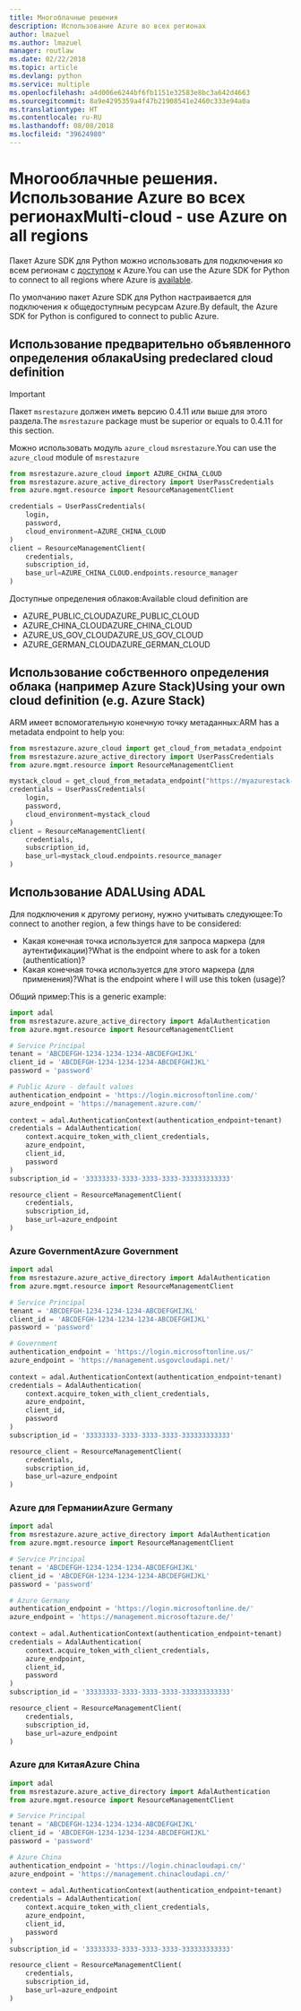 ```yaml
---
title: Многоблачные решения
description: Использование Azure во всех регионах
author: lmazuel
ms.author: lmazuel
manager: routlaw
ms.date: 02/22/2018
ms.topic: article
ms.devlang: python
ms.service: multiple
ms.openlocfilehash: a4d006e6244bf6fb1151e32583e8bc3a642d4663
ms.sourcegitcommit: 8a9e4295359a4f47b21908541e2460c333e94a0a
ms.translationtype: HT
ms.contentlocale: ru-RU
ms.lasthandoff: 08/08/2018
ms.locfileid: "39624980"
---
```

# <a name="multi-cloud---use-azure-on-all-regions"></a><span data-ttu-id="a5da2-103">Многооблачные решения. Использование Azure во всех регионах</span><span class="sxs-lookup"><span data-stu-id="a5da2-103">Multi-cloud - use Azure on all regions</span></span>

<span data-ttu-id="a5da2-104">Пакет Azure SDK для Python можно использовать для подключения ко всем регионам с [доступом](https://azure.microsoft.com/regions/services) к Azure.</span><span class="sxs-lookup"><span data-stu-id="a5da2-104">You can use the Azure SDK for Python to connect to all regions where Azure is [available](https://azure.microsoft.com/regions/services).</span></span>

<span data-ttu-id="a5da2-105">По умолчанию пакет Azure SDK для Python настраивается для подключения к общедоступным ресурсам Azure.</span><span class="sxs-lookup"><span data-stu-id="a5da2-105">By default, the Azure SDK for Python is configured to connect to public Azure.</span></span>

## <a name="using-predeclared-cloud-definition"></a><span data-ttu-id="a5da2-106">Использование предварительно объявленного определения облака</span><span class="sxs-lookup"><span data-stu-id="a5da2-106">Using predeclared cloud definition</span></span>

> [!IMPORTANT]
> <span data-ttu-id="a5da2-107">Пакет `msrestazure` должен иметь версию 0.4.11 или выше для этого раздела.</span><span class="sxs-lookup"><span data-stu-id="a5da2-107">The `msrestazure` package must be superior or equals to 0.4.11 for this section.</span></span>

<span data-ttu-id="a5da2-108">Можно использовать модуль `azure_cloud` `msrestazure`.</span><span class="sxs-lookup"><span data-stu-id="a5da2-108">You can use the `azure_cloud` module of `msrestazure`</span></span>

```python
from msrestazure.azure_cloud import AZURE_CHINA_CLOUD
from msrestazure.azure_active_directory import UserPassCredentials
from azure.mgmt.resource import ResourceManagementClient

credentials = UserPassCredentials(
    login,
    password,
    cloud_environment=AZURE_CHINA_CLOUD
)
client = ResourceManagementClient(
    credentials,
    subscription_id,
    base_url=AZURE_CHINA_CLOUD.endpoints.resource_manager
)
``` 
  
<span data-ttu-id="a5da2-109">Доступные определения облаков:</span><span class="sxs-lookup"><span data-stu-id="a5da2-109">Available cloud definition are</span></span>
  - <span data-ttu-id="a5da2-110">AZURE_PUBLIC_CLOUD</span><span class="sxs-lookup"><span data-stu-id="a5da2-110">AZURE_PUBLIC_CLOUD</span></span>
  - <span data-ttu-id="a5da2-111">AZURE_CHINA_CLOUD</span><span class="sxs-lookup"><span data-stu-id="a5da2-111">AZURE_CHINA_CLOUD</span></span>
  - <span data-ttu-id="a5da2-112">AZURE_US_GOV_CLOUD</span><span class="sxs-lookup"><span data-stu-id="a5da2-112">AZURE_US_GOV_CLOUD</span></span>
  - <span data-ttu-id="a5da2-113">AZURE_GERMAN_CLOUD</span><span class="sxs-lookup"><span data-stu-id="a5da2-113">AZURE_GERMAN_CLOUD</span></span>

## <a name="using-your-own-cloud-definition-eg-azure-stack"></a><span data-ttu-id="a5da2-114">Использование собственного определения облака (например Azure Stack)</span><span class="sxs-lookup"><span data-stu-id="a5da2-114">Using your own cloud definition (e.g. Azure Stack)</span></span>
<span data-ttu-id="a5da2-115">ARM имеет вспомогательную конечную точку метаданных:</span><span class="sxs-lookup"><span data-stu-id="a5da2-115">ARM has a metadata endpoint to help you:</span></span>

```python
from msrestazure.azure_cloud import get_cloud_from_metadata_endpoint
from msrestazure.azure_active_directory import UserPassCredentials
from azure.mgmt.resource import ResourceManagementClient

mystack_cloud = get_cloud_from_metadata_endpoint("https://myazurestack-arm-endpoint.com")
credentials = UserPassCredentials(
    login,
    password,
    cloud_environment=mystack_cloud
)
client = ResourceManagementClient(
    credentials,
    subscription_id,
    base_url=mystack_cloud.endpoints.resource_manager
)
```
## <a name="using-adal"></a><span data-ttu-id="a5da2-116">Использование ADAL</span><span class="sxs-lookup"><span data-stu-id="a5da2-116">Using ADAL</span></span>

<span data-ttu-id="a5da2-117">Для подключения к другому региону, нужно учитывать следующее:</span><span class="sxs-lookup"><span data-stu-id="a5da2-117">To connect to another region, a few things have to be considered:</span></span>

- <span data-ttu-id="a5da2-118">Какая конечная точка используется для запроса маркера (для аутентификации)?</span><span class="sxs-lookup"><span data-stu-id="a5da2-118">What is the endpoint where to ask for a token (authentication)?</span></span>
- <span data-ttu-id="a5da2-119">Какая конечная точка используется для этого маркера (для применения)?</span><span class="sxs-lookup"><span data-stu-id="a5da2-119">What is the endpoint where I will use this token (usage)?</span></span>

<span data-ttu-id="a5da2-120">Общий пример:</span><span class="sxs-lookup"><span data-stu-id="a5da2-120">This is a generic example:</span></span>

```python
import adal
from msrestazure.azure_active_directory import AdalAuthentication
from azure.mgmt.resource import ResourceManagementClient

# Service Principal
tenant = 'ABCDEFGH-1234-1234-1234-ABCDEFGHIJKL'
client_id = 'ABCDEFGH-1234-1234-1234-ABCDEFGHIJKL'
password = 'password'

# Public Azure - default values
authentication_endpoint = 'https://login.microsoftonline.com/'
azure_endpoint = 'https://management.azure.com/'
    
context = adal.AuthenticationContext(authentication_endpoint+tenant)
credentials = AdalAuthentication(
    context.acquire_token_with_client_credentials,
    azure_endpoint,
    client_id,
    password
)
subscription_id = '33333333-3333-3333-3333-333333333333'

resource_client = ResourceManagementClient(
    credentials,
    subscription_id,
    base_url=azure_endpoint
)
```

### <a name="azure-government"></a><span data-ttu-id="a5da2-121">Azure Government</span><span class="sxs-lookup"><span data-stu-id="a5da2-121">Azure Government</span></span>
```python
import adal
from msrestazure.azure_active_directory import AdalAuthentication
from azure.mgmt.resource import ResourceManagementClient

# Service Principal
tenant = 'ABCDEFGH-1234-1234-1234-ABCDEFGHIJKL'
client_id = 'ABCDEFGH-1234-1234-1234-ABCDEFGHIJKL'
password = 'password'

# Government
authentication_endpoint = 'https://login.microsoftonline.us/'
azure_endpoint = 'https://management.usgovcloudapi.net/'
    
context = adal.AuthenticationContext(authentication_endpoint+tenant)
credentials = AdalAuthentication(
    context.acquire_token_with_client_credentials,
    azure_endpoint,
    client_id,
    password
)
subscription_id = '33333333-3333-3333-3333-333333333333'

resource_client = ResourceManagementClient(
    credentials,
    subscription_id,
    base_url=azure_endpoint
)
```

### <a name="azure-germany"></a><span data-ttu-id="a5da2-122">Azure для Германии</span><span class="sxs-lookup"><span data-stu-id="a5da2-122">Azure Germany</span></span>
```python
import adal
from msrestazure.azure_active_directory import AdalAuthentication
from azure.mgmt.resource import ResourceManagementClient

# Service Principal
tenant = 'ABCDEFGH-1234-1234-1234-ABCDEFGHIJKL'
client_id = 'ABCDEFGH-1234-1234-1234-ABCDEFGHIJKL'
password = 'password'

# Azure Germany
authentication_endpoint = 'https://login.microsoftonline.de/'
azure_endpoint = 'https://management.microsoftazure.de/'
    
context = adal.AuthenticationContext(authentication_endpoint+tenant)
credentials = AdalAuthentication(
    context.acquire_token_with_client_credentials,
    azure_endpoint,
    client_id,
    password
)
subscription_id = '33333333-3333-3333-3333-333333333333'

resource_client = ResourceManagementClient(
    credentials,
    subscription_id,
    base_url=azure_endpoint
)
```

### <a name="azure-china"></a><span data-ttu-id="a5da2-123">Azure для Китая</span><span class="sxs-lookup"><span data-stu-id="a5da2-123">Azure China</span></span>
```python
import adal
from msrestazure.azure_active_directory import AdalAuthentication
from azure.mgmt.resource import ResourceManagementClient

# Service Principal
tenant = 'ABCDEFGH-1234-1234-1234-ABCDEFGHIJKL'
client_id = 'ABCDEFGH-1234-1234-1234-ABCDEFGHIJKL'
password = 'password'

# Azure China
authentication_endpoint = 'https://login.chinacloudapi.cn/'
azure_endpoint = 'https://management.chinacloudapi.cn/'
    
context = adal.AuthenticationContext(authentication_endpoint+tenant)
credentials = AdalAuthentication(
    context.acquire_token_with_client_credentials,
    azure_endpoint,
    client_id,
    password
)
subscription_id = '33333333-3333-3333-3333-333333333333'

resource_client = ResourceManagementClient(
    credentials,
    subscription_id,
    base_url=azure_endpoint
)
```
